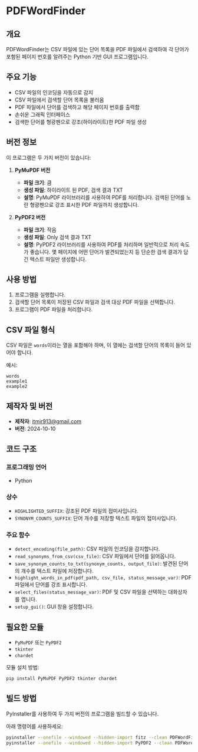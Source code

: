 # PDFWordFinder

## 개요
PDFWordFinder는 CSV 파일에 있는 단어 목록을 PDF 파일에서 검색하여 각 단어가 포함된 페이지 번호를 알려주는 Python 기반 GUI 프로그램입니다.

## 주요 기능
- CSV 파일의 인코딩을 자동으로 감지
- CSV 파일에서 검색할 단어 목록을 불러옴
- PDF 파일에서 단어를 검색하고 해당 페이지 번호를 출력함
- 손쉬운 그래픽 인터페이스
- 검색한 단어를 형광펜으로 강조(하이라이트)한 PDF 파일 생성

## 버전 정보
이 프로그램은 두 가지 버전이 있습니다:

1. **PyMuPDF 버전**
   - **파일 크기**: 큼
   - **생성 파일**: 하이라이트 된 PDF, 검색 결과 TXT
   - **설명**: PyMuPDF 라이브러리를 사용하여 PDF를 처리합니다. 검색된 단어를 노란 형광펜으로 강조 표시한 PDF 파일까지 생성합니다.

2. **PyPDF2 버전**
   - **파일 크기**: 작음
   - **생성 파일**: Only 검색 결과 TXT
   - **설명**: PyPDF2 라이브러리를 사용하여 PDF를 처리하며 일반적으로 처리 속도가 좋습니다. 몇 페이지에 어떤 단어가 발견되었는지 등 단순한 검색 결과가 담긴 텍스트 파일만 생성합니다.

## 사용 방법
1. 프로그램을 실행합니다.
2. 검색할 단어 목록이 저장된 CSV 파일과 검색 대상 PDF 파일을 선택합니다.
3. 프로그램이 PDF 파일을 처리합니다.

## CSV 파일 형식
CSV 파일은 `words`이라는 열을 포함해야 하며, 이 열에는 검색할 단어의 목록이 들어 있어야 합니다.  

예시:

```
words
example1
example2
```

## 제작자 및 버전
- **제작자**: itmir913@gmail.com
- **버전**: 2024-10-10

## 코드 구조

### 프로그래밍 언어
- Python

### 상수
- `HIGHLIGHTED_SUFFIX`: 강조된 PDF 파일의 접미사입니다.
- `SYNONYM_COUNTS_SUFFIX`: 단어 개수를 저장할 텍스트 파일의 접미사입니다.

### 주요 함수
- `detect_encoding(file_path)`: CSV 파일의 인코딩을 감지합니다.
- `read_synonyms_from_csv(csv_file)`: CSV 파일에서 단어를 읽어옵니다.
- `save_synonym_counts_to_txt(synonym_counts, output_file)`: 발견된 단어의 개수를 텍스트 파일에 저장합니다.
- `highlight_words_in_pdf(pdf_path, csv_file, status_message_var)`: PDF 파일에서 단어를 강조 표시합니다.
- `select_files(status_message_var)`: PDF 및 CSV 파일을 선택하는 대화상자를 엽니다.
- `setup_gui()`: GUI 창을 설정합니다.


## 필요한 모듈
- `PyMuPDF` 또는 `PyPDF2`
- `tkinter`
- `chardet`

모듈 설치 방법:
```bash
pip install PyMuPDF PyPDF2 tkinter chardet
```

## 빌드 방법
PyInstaller를 사용하여 두 가지 버전의 프로그램을 빌드할 수 있습니다.  
  
아래 명령어를 사용하세요:
```bash
pyinstaller --onefile --windowed --hidden-import fitz --clean PDFWordFinder-PyMuPDF.py
pyinstaller --onefile --windowed --hidden-import PyPDF2 --clean PDFWordFinder-PyPDF2.py
```
